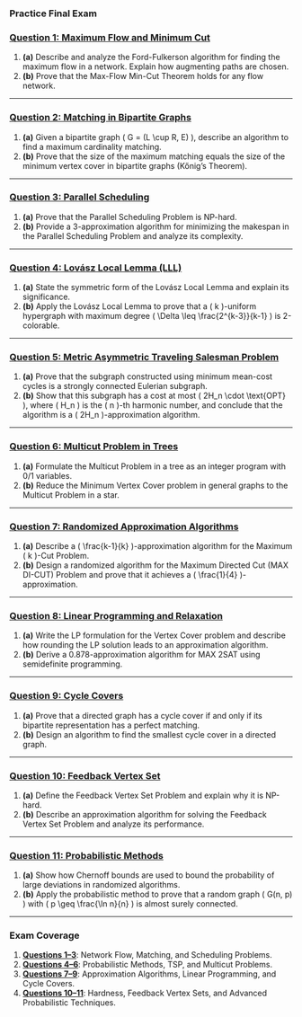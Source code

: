 ### **Practice Final Exam**

### [**Question 1: Maximum Flow and Minimum Cut**](./ProblemSets/p1_s1_ans.md)
1. **(a)** Describe and analyze the Ford-Fulkerson algorithm for finding the maximum flow in a network. Explain how augmenting paths are chosen.
2. **(b)** Prove that the Max-Flow Min-Cut Theorem holds for any flow network.

---

### [**Question 2: Matching in Bipartite Graphs**](./ProblemSets/p1_s1_ans.md)
1. **(a)** Given a bipartite graph \( G = (L \cup R, E) \), describe an algorithm to find a maximum cardinality matching.
2. **(b)** Prove that the size of the maximum matching equals the size of the minimum vertex cover in bipartite graphs (Kőnig’s Theorem).

---

### [**Question 3: Parallel Scheduling**](./ProblemSets/p1_s1_ans.md)
1. **(a)** Prove that the Parallel Scheduling Problem is NP-hard.
2. **(b)** Provide a 3-approximation algorithm for minimizing the makespan in the Parallel Scheduling Problem and analyze its complexity.

---

### [**Question 4: Lovász Local Lemma (LLL)**](./ProblemSets/p1_s1_ans.md)
1. **(a)** State the symmetric form of the Lovász Local Lemma and explain its significance.
2. **(b)** Apply the Lovász Local Lemma to prove that a \( k \)-uniform hypergraph with maximum degree \( \Delta \leq \frac{2^{k-3}}{k-1} \) is 2-colorable.

---

### [**Question 5: Metric Asymmetric Traveling Salesman Problem**](./ProblemSets/p1_s1_ans.md)
1. **(a)** Prove that the subgraph constructed using minimum mean-cost cycles is a strongly connected Eulerian subgraph.
2. **(b)** Show that this subgraph has a cost at most \( 2H_n \cdot \text{OPT} \), where \( H_n \) is the \( n \)-th harmonic number, and conclude that the algorithm is a \( 2H_n \)-approximation algorithm.

---

### [**Question 6: Multicut Problem in Trees**](./ProblemSets/p1_s1_ans.md)
1. **(a)** Formulate the Multicut Problem in a tree as an integer program with 0/1 variables.
2. **(b)** Reduce the Minimum Vertex Cover problem in general graphs to the Multicut Problem in a star.

---

### [**Question 7: Randomized Approximation Algorithms**](./ProblemSets/p1_s1_ans.md)
1. **(a)** Describe a \( \frac{k-1}{k} \)-approximation algorithm for the Maximum \( k \)-Cut Problem.
2. **(b)** Design a randomized algorithm for the Maximum Directed Cut (MAX DI-CUT) Problem and prove that it achieves a \( \frac{1}{4} \)-approximation.

---

### [**Question 8: Linear Programming and Relaxation**](./ProblemSets/p1_s1_ans.md)
1. **(a)** Write the LP formulation for the Vertex Cover problem and describe how rounding the LP solution leads to an approximation algorithm.
2. **(b)** Derive a 0.878-approximation algorithm for MAX 2SAT using semidefinite programming.

---

### [**Question 9: Cycle Covers**](./ProblemSets/p1_s1_ans.md)
1. **(a)** Prove that a directed graph has a cycle cover if and only if its bipartite representation has a perfect matching.
2. **(b)** Design an algorithm to find the smallest cycle cover in a directed graph.

---

### [**Question 10: Feedback Vertex Set**](./ProblemSets/p1_s1_ans.md)
1. **(a)** Define the Feedback Vertex Set Problem and explain why it is NP-hard.
2. **(b)** Describe an approximation algorithm for solving the Feedback Vertex Set Problem and analyze its performance.

---

### [**Question 11: Probabilistic Methods**](./ProblemSets/p1_s1_ans.md)
1. **(a)** Show how Chernoff bounds are used to bound the probability of large deviations in randomized algorithms.
2. **(b)** Apply the probabilistic method to prove that a random graph \( G(n, p) \) with \( p \geq \frac{\ln n}{n} \) is almost surely connected.

---

### **Exam Coverage**
1. [**Questions 1–3**](./ProblemSets/p1_s1_ans.md): Network Flow, Matching, and Scheduling Problems.
2. [**Questions 4–6**](./ProblemSets/p1_s1_ans.md): Probabilistic Methods, TSP, and Multicut Problems.
3. [**Questions 7–9**](./ProblemSets/p1_s1_ans.md): Approximation Algorithms, Linear Programming, and Cycle Covers.
4. [**Questions 10–11**](./ProblemSets/p1_s1_ans.md): Hardness, Feedback Vertex Sets, and Advanced Probabilistic Techniques.


